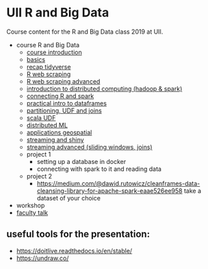 # UII R and Big Data

Course content for the R and Big Data class 2019 at UII.

- course R and Big Data
	- [course introduction](https://docs.google.com/presentation/d/1Janow5MBlnGeDYByCfscHlnpRBeZad_F7ZpRWOiCjRM/edit?usp=sharing)
	- [basics](https://docs.google.com/presentation/d/1OVm1juqVPJbD7y_Ge3jyowmomvgMASbO1wT-caJrMrA/edit?usp=sharing)
	- [recap tidyverse](course-content/recap-3tidyverse_intro.Rmd)
	- [R web scraping](course-content/r-webscraping.Rmd)
	- [R web scraping advanced](course-content/r-webscraping-advanced.Rmd)
	- [introduction to distributed computing (hadoop & spark)](https://docs.google.com/presentation/d/1jDdSITm5Rlf3Dnb1FpFlY84MG9i0hWJNRwrrlAlBBT0/edit?usp=sharing)
	- [connecting R and spark](course-content/0_connectingRandSpark.Rmd)
	- [practical intro to dataframes](course-content/1_dataframes_intro.Rmd)
	- [partitioning, UDF and joins](course-content/2_dataframes_partition_join_udf.Rmd)
	- [scala UDF](course-content/3_scala_udf.Rmd)
	- [distributed ML](course-content/4_machine_learning.Rmd)
	- [applications geospatial](course-content/5_applications_geospatial.Rmd)
	- [streaming and shiny](course-content/6_streaming_shiny.Rmd)
	- [streaming advanced (sliding windows, joins)](course-content/7_streaming_advanced.Rmd)
	- project 1
	  - setting up a database in docker
	  - connecting with spark to it and reading data
	- project 2
	  - https://medium.com/@dawid.rutowicz/cleanframes-data-cleansing-library-for-apache-spark-eaae526ee958 take a dataset of your choice
- workshop
- [faculty talk](https://docs.google.com/presentation/d/1RBh-fe3DnwvgAzZ4xiovzKrrn811abraUIlJlX3TFms/edit?usp=sharing)

## useful tools for the presentation:
- https://doitlive.readthedocs.io/en/stable/
- https://undraw.co/
